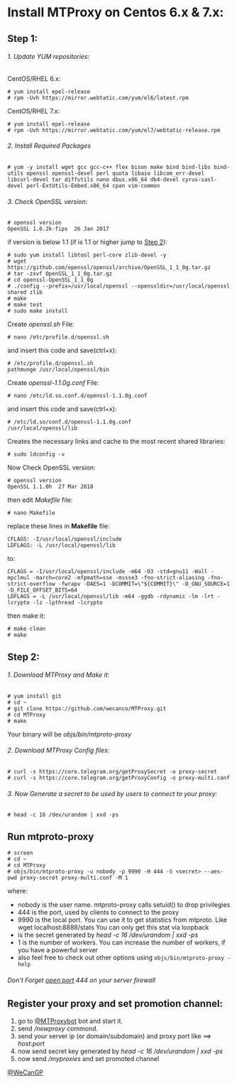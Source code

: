 # Install MTProxy on Centos 6.x & 7.x:

## Step 1:

###### 1. Update YUM repositories:
CentOS/RHEL 6.x:
```
# yum install epel-release
# rpm -Uvh https://mirror.webtatic.com/yum/el6/latest.rpm
```

CentOS/RHEL 7.x:
```
# yum install epel-release
# rpm -Uvh https://mirror.webtatic.com/yum/el7/webtatic-release.rpm
```


###### 2. Install Required Packages
```
# yum -y install wget gcc gcc-c++ flex bison make bind bind-libs bind-utils openssl openssl-devel perl quota libaio libcom_err-devel libcurl-devel tar diffutils nano dbus.x86_64 db4-devel cyrus-sasl-devel perl-ExtUtils-Embed.x86_64 cpan vim-common
```

###### 3. Check OpenSSL version:
```
# openssl version
OpenSSL 1.0.2k-fips  26 Jan 2017
```

if version is below 1.1 (if is 1.1 or higher jump to [Step 2](https://github.com/wecanco/MTProxy#step-2)):
```
# sudo yum install libtool perl-core zlib-devel -y
# wget https://github.com/openssl/openssl/archive/OpenSSL_1_1_0g.tar.gz
# tar -zxvf OpenSSL_1_1_0g.tar.gz
# cd openssl-OpenSSL_1_1_0g
# ./config --prefix=/usr/local/openssl --openssldir=/usr/local/openssl shared zlib
# make
# make test
# sudo make install
```

Create *openssl.sh* File:
```
# nano /etc/profile.d/openssl.sh
```
and insert this code and save(ctrl+x):
```
# /etc/profile.d/openssl.sh
pathmunge /usr/local/openssl/bin
```
Create *openssl-1.1.0g.conf* File:
```
# nano /etc/ld.so.conf.d/openssl-1.1.0g.conf
```
and insert this code and save(ctrl+x):
```
# /etc/ld.so/conf.d/openssl-1.1.0g.conf
/usr/local/openssl/lib
```

Creates the necessary links and cache to the most recent shared libraries:
```
# sudo ldconfig -v
```

Now Check OpenSSL version:
```
# openssl version
OpenSSL 1.1.0h  27 Mar 2018
```

then edit *Makefile* file:
```
# nano Makefile
```
replace these lines in **Makefile** file:
```
CFLAGS: -I/usr/local/openssl/include
LDFLAGS: -L /usr/local/openssl/lib
```
to:
```
CFLAGS = -I/usr/local/openssl/include -m64 -O3 -std=gnu11 -Wall -mpclmul -march=core2 -mfpmath=sse -mssse3 -fno-strict-aliasing -fno-strict-overflow -fwrapv -DAES=1 -DCOMMIT=\"${COMMIT}\" -D_GNU_SOURCE=1 -D_FILE_OFFSET_BITS=64
LDFLAGS = -L /usr/local/openssl/lib -m64 -ggdb -rdynamic -lm -lrt -lcrypto -lz -lpthread -lcrypto
```
then make it:
```
# make clean
# make
```

## Step 2:

###### 1. Download MTProxy and Make it:
```
# yum install git
# cd ~
# git clone https://github.com/wecanco/MTProxy.git
# cd MTProxy
# make
```

Your binary will be *objs/bin/mtproto-proxy*

###### 2. Download MTProxy Config files:
```
# curl -s https://core.telegram.org/getProxySecret -o proxy-secret
# curl -s https://core.telegram.org/getProxyConfig -o proxy-multi.conf
```

###### 3. Now Generate a secret to be used by users to connect to your proxy:
```
# head -c 16 /dev/urandom | xxd -ps
```


## Run mtproto-proxy
```
# screen
# cd ~
# cd MTProxy
# objs/bin/mtproto-proxy -u nobody -p 9990 -H 444 -S <secret> --aes-pwd proxy-secret proxy-multi.conf -M 1
```

where:
- nobody is the user name. mtproto-proxy calls setuid() to drop privilegies
- 444 is the port, used by clients to connect to the proxy
- 9990 is the local port. You can use it to get statistics from mtproto. Like wget localhost:8888/stats
 You can only get this stat via loopback
- <secret> is the secret generated by *head -c 16 /dev/urandom | xxd -ps*
- 1 is the number of workers. You can increase the number of workers, if you have a powerful server
- also feel free to check out other options using ```objs/bin/mtproto-proxy -help```

###### Don't Forget [open port](https://www.google.com/search?q=open+port+linux+firewall&ie=utf-8&oe=utf-8&client=firefox-b-ab) 444 on your server firewall

## Register your proxy and set promotion channel:  
1. go to [@MTProxybot](https://t.me/MTProxybot) bot and start it.
2. send */newproxy* commond.
3. send your server ip (or domain/subdomain)  and proxy port like ==> *host:port*
4. now send secret key generated by *head -c 16 /dev/urandom | xxd -ps*
5. now send */myproxies* and set promoted channel


[@WeCanGP](https://t.me/WeCanGP)
